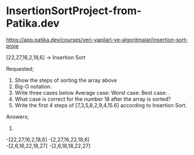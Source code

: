 # InsertionSortProject-from-Patika.dev

https://app.patika.dev/courses/veri-yapilari-ve-algoritmalar/insertion-sort-proje

[22,27,16,2,18,6] -> Insertion Sort

Requested;
1. Show the steps of sorting the array above
2. Big-O notation.
3. Write three cases below
      Average case: 
      Worst case: 
      Best case: .
4. What case is correct for the number 18 after the array is sorted?
5. Write the first 4 steps of [7,3,5,8,2,9,4,15.6] according to Insertion Sort.

Answers;

1. 
-[22,27,16,2,18,6] 
-[2,27,16,22,18,6]   
-[2,6,16,22,18,27]
-[2,6,16,18,22,27]
